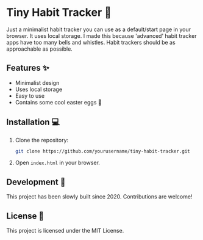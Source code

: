 # Tiny Habit Tracker 📝

Just a minimalist habit tracker you can use as a default/start page in your browser. It uses local storage. I made this because 'advanced' habit tracker apps have too many bells and whistles. Habit trackers should be as approachable as possible.

## Features ✨

- Minimalist design
- Uses local storage
- Easy to use
- Contains some cool easter eggs 🥚

## Installation 💻

1. Clone the repository:
   ```bash
   git clone https://github.com/yourusername/tiny-habit-tracker.git
   ```
2. Open `index.html` in your browser.

## Development 🚀

This project has been slowly built since 2020. Contributions are welcome!

## License 📜

This project is licensed under the MIT License.


